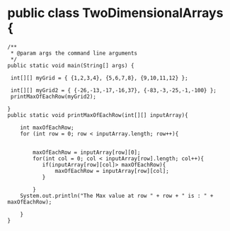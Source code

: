 # public class TwoDimensionalArrays {

    /**
     * @param args the command line arguments
     */
    public static void main(String[] args) {
      
     int[][] myGrid = { {1,2,3,4}, {5,6,7,8}, {9,10,11,12} };
     
     int[][] myGrid2 = { {-26,-13,-17,-16,37}, {-83,-3,-25,-1,-100} };
     printMaxOfEachRow(myGrid2);
        
    }
    public static void printMaxOfEachRow(int[][] inputArray){
        
        int maxOfEachRow;
        for (int row = 0; row < inputArray.length; row++){
            
            
            maxOfEachRow = inputArray[row][0];
            for(int col = 0; col < inputArray[row].length; col++){
               if(inputArray[row][col]> maxOfEachRow){
                   maxOfEachRow = inputArray[row][col];
               }
             
            }
        System.out.println("The Max value at row " + row + " is : " + maxOfEachRow);
        
        }
    }
